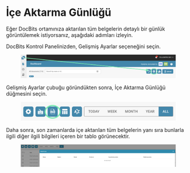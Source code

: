 # İçe Aktarma Günlüğü

Eğer DocBits ortamınıza aktarılan tüm belgelerin detaylı bir günlük görüntülemek istiyorsanız, aşağıdaki adımları izleyin.

DocBits Kontrol Panelinizden, Gelişmiş Ayarlar seçeneğini seçin.

<figure><img src="../../.gitbook/assets/image (3).png" alt=""><figcaption></figcaption></figure>

Gelişmiş Ayarlar çubuğu göründükten sonra, İçe Aktarma Günlüğü düğmesini seçin.

<figure><img src="../../.gitbook/assets/image (4).png" alt=""><figcaption></figcaption></figure>

Daha sonra, son zamanlarda içe aktarılan tüm belgelerin yanı sıra bunlarla ilgili diğer ilgili bilgileri içeren bir tablo görünecektir.

<figure><img src="../../.gitbook/assets/image (5).png" alt=""><figcaption></figcaption></figure>
